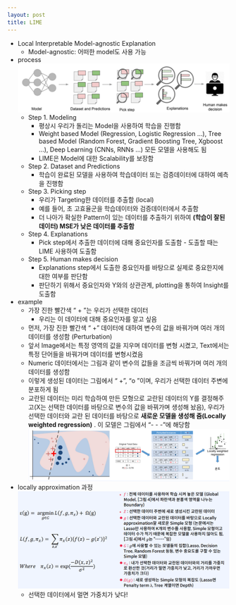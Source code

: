 ```yaml
---
layout: post
title: LIME
---
```


- Local Interpretable Model-agnostic Explanation
	- Model-agnostic: 어떠한 model도 사용 가능
- process
	![image](https://github.com/code7ssage/code7ssage.github.io/blob/master/assets/attached%20file/Pasted%20image%2020240109141809.png?raw=true)
	- Step 1. Modeling 
		- 평상시 우리가 돌리는 Model을 사용하여 학습을 진행함 
		- Weight based Model (Regression, Logistic Regression …), Tree based Model (Random Forest, Gradient Boosting Tree, Xgboost …), Deep Learning (CNNs, RNNs …) 모든 모델을 사용해도 됨 
		- LIME은 Model에 대한 Scalability를 보장함
	- Step 2. Dataset and Predictions 
		- 학습이 완료된 모델을 사용하여 학습데이터 또는 검증데이터에 대하여 예측을 진행함
	- Step 3. Picking step 
		- 우리가 Targeting한 데이터를 추출함 (local)
		- 예를 들어, 초 고효율군을 학습데이터와 검증데이터에서 추출함 
		- 더 나아가 확실한 Pattern이 있는 데이터를 추출하기 위하여 **(학습이 잘된 데이터) MSE가 낮은 데이터를 추출함**
	- Step 4. Explanations 
		- Pick step에서 추출한 데이터에 대해 중요인자를 도출함 - 도출할 때는 LIME 사용하여 도출함
	- Step 5. Human makes decision 
		- Explanations step에서 도출한 중요인자를 바탕으로 실제로 중요한지에 대한 여부를 판단함 
		- 판단하기 위해서 중요인자와 Y와의 상관관계, plotting을 통하여 Insight를 도출함
- example
	- 가장 진한 빨간색 “ + ”는 우리가 선택한 데이터 
		- 우리는 이 데이터에 대해 중요인자를 알고 싶음 
	- 먼저, 가장 진한 빨간색 “ +” 데이터에 대하여 변수의 값을 바꿔가며 여러 개의 데이터를 생성함 (Perturbation) 
	- 앞서 Image에서는 특정 영역의 값을 지우며 데이터를 변형 시켰고, Text에서는 특정 단어들을 바꿔가며 데이터를 변형시켰음 
	- Numeric 데이터에서는 그림과 같이 변수의 값들을 조금씩 바꿔가며 여러 개의 데이터를 생성함 
	- 이렇게 생성된 데이터는 그림에서 “ +”, “o ”이며, 우리가 선택한 데이터 주변에 분포하게 됨 
	- 교란된 데이터는 미리 학습하여 만든 모형으로 교란된 데이터의 Y를 결정해주고(X는 선택한 데이터를 바탕으로 변수의 값을 바꿔가며 생성해 놨음), 우리가 선택한 데이터와 교란 된 데이터를 바탕으로 **새로운 모델을 생성해 줌(Locally weighted regression)** . 이 모델은 그림에서 “- - -”에 해당함
	![image](https://github.com/code7ssage/code7ssage.github.io/blob/master/assets/attached%20file/Pasted%20image%2020240109142246.png?raw=true)
- locally approximation 과정
	![image](https://github.com/code7ssage/code7ssage.github.io/blob/master/assets/attached%20file/Pasted%20image%2020240109142700.png?raw=true)
	- 선택한 데이터에서 멀면 가중치가 낮다!
